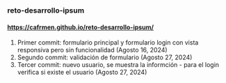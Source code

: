 ### reto-desarrollo-ipsum
#### https://cafrmen.github.io/reto-desarrollo-ipsum/
1. Primer commit: formulario principal y formulario login con vista responsiva pero sin funcionalidad  (Agosto 16, 2024)
2. Segundo commit: validación de formulario (Agosto 27, 2024)
3. Tercer commit: nuevo usuario, se muestra la informción - para el login verifica si existe el usuario (Agosto 27, 2024)
